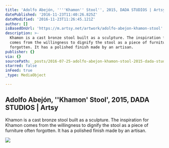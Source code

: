 ```yaml
---
title: 'Adolfo Abejón, ''''Khamon'' Stool'', 2015, DADA STUDIOS | Artsy'
datePublished: '2016-11-23T11:40:26.825Z'
dateModified: '2016-11-23T11:26:45.121Z'
author: []
isBasedOnUrl: 'https://m.artsy.net/artwork/adolfo-abejon-khamon-stool'
description: >-
  Khamon is a cast bronze stool built as a sculpture. The inspiration for Khamon
  comes from the willingness to dignify the stool as a piece of furniture often
  forgotten. It has a polished finish made by an artisan.
publisher: {}
via: {}
sourcePath: _posts/2016-07-25-adolfo-abejon-khamon-stool-2015-dada-studios-or-artsy.md
starred: false
inFeed: true
_type: MediaObject

---
```

<article style=""><h1>Adolfo Abejón, ''Khamon' Stool', 2015, DADA STUDIOS | Artsy</h1><p>Khamon is a cast bronze stool built as a sculpture. The inspiration for Khamon comes from the willingness to dignify the stool as a piece of furniture often forgotten. It has a polished finish made by an artisan.</p><img src="https://d32dm0rphc51dk.cloudfront.net/RFpKqmLnPzDbBo6ZX20exQ/normalized.jpg" /></article>